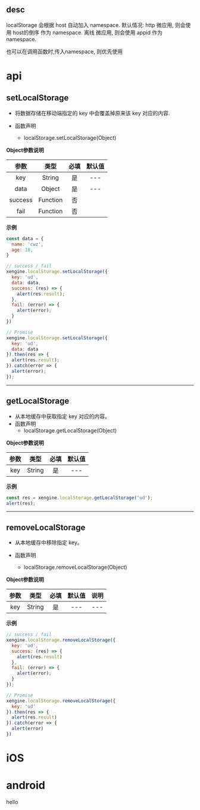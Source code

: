 

## desc
localStorage 会根据 host 自动加入 namespace.
默认情况:
http 微应用, 则会使用 host的倒序 作为 namespace.
离线 微应用, 则会使用 appid 作为 namespace.

也可以在调用函数时,传入namespace, 则优先使用




# api

## setLocalStorage

- 将数据存储在移动端指定的 key 中会覆盖掉原来该 key 对应的内容.

- 函数声明
  
  - localStorage.setLocalStorage(Object)
  

**Object参数说明**	

|  参数   |   类型   | 必填 | 默认值 |
| :-----: | :------: | :--: | :----: |
|   key   |  String  |  是  |  ---   |
|  data   |  Object  |  是  |  ---   |
| success | Function |  否  |        |
|  fail   | Function |  否  |        |

**示例**	

```javascript
const data = {
  name: 'cwz',
  age: 18,
}

// success / fail
xengine.localStorage.setLocalStorage({
  key: 'ud',
  data: data,
  success: (res) => {
    alert(res.result); 
  },
  fail: (error) => {  
    alert(error); 
  }  
})

// Promise
xengine.localStorage.setLocalStorage({
  key: 'ud',
  data: data
}).then(res => {
  alert(res.result);
}).catch(error => {
  alert(error);  
});
```



---



## getLocalStorage

- 从本地缓存中获取指定 key 对应的内容。
- 函数声明
  - localStorage.getLocalStorage(Object)

**Object参数说明**	

| 参数 |  类型  | 必填 | 默认值 |
| :--: | :----: | :--: | :----: |
| key  | String |  是  |  ---   |

**示例**

```javascript
const res = xengine.localStorage.getLocalStorage('ud');
alert(res);
```


---



## removeLocalStorage

- 从本地缓存中移除指定 key。
- 函数声明
  
  - localStorage.removeLocalStorage(Object)
  
  

**Object参数说明**	

| 参数 |  类型  | 必填 | 默认值 | 说明 |
| :--: | :----: | :--: | :----: | :--: |
| key  | String |  是  |  ---   | ---  |

**示例**

```javascript
// success / fail
xengine.localStorage.removeLocalStorage({
  key: 'ud',
  success: (res) => {
    alert(res.result) 
  },
  fail: (error) => {
    alert(error); 
  }  
});

// Promise
xengine.localStorage.removeLocalStorage({
  key: 'ud'
}).then(res => {
  alert(res.result) 
}).catch(error => {
  alert(error)  
})
```


# iOS


# android
hello 


